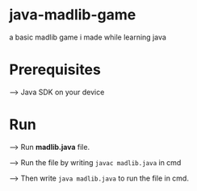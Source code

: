 # java-madlib-game
a basic madlib game i made while learning java

# Prerequisites

--> Java SDK on your device

# Run 

--> Run **madlib.java** file.

--> Run the file by writing `javac madlib.java` in cmd 

--> Then write `java madlib.java` to run the file in cmd.

